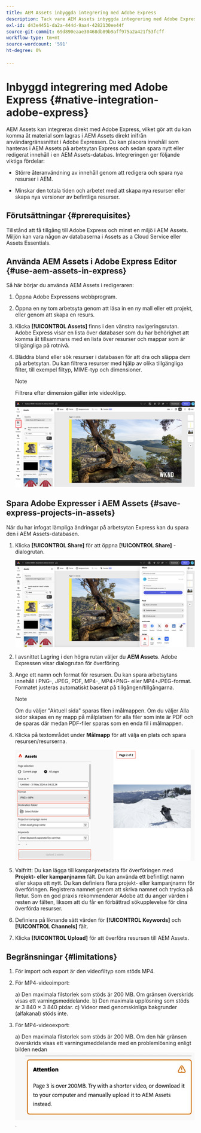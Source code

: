 ```yaml
---
title: AEM Assets inbyggda integrering med Adobe Express
description: Tack vare AEM Assets inbyggda integrering med Adobe Express får du direkt åtkomst till resurser som lagras i AEM Assets inifrån användargränssnittet för Adobe Expressen.
exl-id: d43e4451-da2a-444d-9aa4-4282130ee44f
source-git-commit: 69d890eaae30468db89b9aff975a2a421f53fcff
workflow-type: tm+mt
source-wordcount: '591'
ht-degree: 0%

---
```


# Inbyggd integrering med Adobe Express {#native-integration-adobe-express}

AEM Assets kan integreras direkt med Adobe Express, vilket gör att du kan komma åt material som lagras i AEM Assets direkt inifrån användargränssnittet i Adobe Expressen. Du kan placera innehåll som hanteras i AEM Assets på arbetsytan Express och sedan spara nytt eller redigerat innehåll i en AEM Assets-databas. Integreringen ger följande viktiga fördelar:

* Större återanvändning av innehåll genom att redigera och spara nya resurser i AEM.

* Minskar den totala tiden och arbetet med att skapa nya resurser eller skapa nya versioner av befintliga resurser.

## Förutsättningar {#prerequisites}

Tillstånd att få tillgång till Adobe Express och minst en miljö i AEM Assets. Miljön kan vara någon av databaserna i Assets as a Cloud Service eller Assets Essentials.


## Använda AEM Assets i Adobe Express Editor {#use-aem-assets-in-express}

Så här börjar du använda AEM Assets i redigeraren:

1. Öppna Adobe Expressens webbprogram.

2. Öppna en ny tom arbetsyta genom att läsa in en ny mall eller ett projekt, eller genom att skapa en resurs.

3. Klicka **[!UICONTROL Assets]** finns i den vänstra navigeringsrutan. Adobe Express visar en lista över databaser som du har behörighet att komma åt tillsammans med en lista över resurser och mappar som är tillgängliga på rotnivå.

4. Bläddra bland eller sök resurser i databasen för att dra och släppa dem på arbetsytan. Du kan filtrera resurser med hjälp av olika tillgängliga filter, till exempel filtyp, MIME-typ och dimensioner.

   >[!NOTE]
   >
   >Filtrera efter dimension gäller inte videoklipp.

   ![Inkludera resurser från resurstillägg](assets/adobe-express-native-integration.png)


## Spara Adobe Expresser i AEM Assets {#save-express-projects-in-assets}

När du har infogat lämpliga ändringar på arbetsytan Express kan du spara den i AEM Assets-databasen.

1. Klicka **[!UICONTROL Share]** för att öppna **[!UICONTROL Share]** -dialogrutan.

   ![Spara resurser i AEM](assets/adobe-express-share.png)

2. I avsnittet Lagring i den högra rutan väljer du **AEM Assets**. Adobe Expressen visar dialogrutan för överföring.
3. Ange ett namn och format för resursen. Du kan spara arbetsytans innehåll i PNG-, JPEG, PDF, MP4-, MP4+PNG- eller MP4+JPEG-format. Formatet justeras automatiskt baserat på tillgången/tillgångarna.

   >[!NOTE]
   >
   >Om du väljer &quot;Aktuell sida&quot; sparas filen i målmappen. Om du väljer Alla sidor skapas en ny mapp på målplatsen för alla filer som inte är PDF och de sparas där medan PDF-filer sparas som en enda fil i målmappen.

4. Klicka på textområdet under **Målmapp** för att välja en plats och spara resursen/resurserna.

   ![Spara resurser i AEM](/help/assets/assets/page-selection-and-destination-folder.png)

5. Valfritt: Du kan lägga till kampanjmetadata för överföringen med **Projekt- eller kampanjnamn** fält. Du kan använda ett befintligt namn eller skapa ett nytt. Du kan definiera flera projekt- eller kampanjnamn för överföringen. Registrera namnet genom att skriva namnet och trycka på Retur.
Som en god praxis rekommenderar Adobe att du anger värden i resten av fälten, liksom att du får en förbättrad sökupplevelse för dina överförda resurser.

6. Definiera på liknande sätt värden för **[!UICONTROL Keywords]** och **[!UICONTROL Channels]** fält.

7. Klicka **[!UICONTROL Upload]** för att överföra resursen till AEM Assets.




## Begränsningar {#limitations}

1. För import och export är den videofiltyp som stöds MP4.

2. För MP4-videoimport:

   a) Den maximala filstorlek som stöds är 200 MB. Om gränsen överskrids visas ett varningsmeddelande.
b) Den maximala upplösning som stöds är 3 840 × 3 840 pixlar.
c) Videor med genomskinliga bakgrunder (alfakanal) stöds inte.

3. För MP4-videoexport:

   a) Den maximala filstorlek som stöds är 200 MB. Om den här gränsen överskrids visas ett varningsmeddelande med en problemlösning enligt bilden nedan
   ![varning med tillfällig lösning](/help/assets/assets/alert-with-workaround.png).
